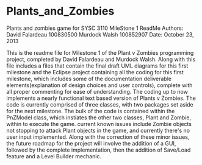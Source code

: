 Plants_and_Zombies
==================

Plants and zombies game for SYSC 3110
MileStone 1 ReadMe
Authors: David Falardeau 100830500
Murdock Walsh	 100852907
Date: October 23, 2013

This is the readme file for Milestone 1 of the Plant v Zombies programming project, completed by David Falardeau 
and Murdock Walsh. Along with this file includes a files that contain the final draft UML diagrams for this 
first milestone and the Eclipse project containing all the coding for this first milestone, which includes some of 
the documentation deliverable elements(explanation of design choices and user controls), complete with all proper 
commenting for ease of understanding. The coding up to now implements a nearly functional text based version of
Plants v Zombies. The code is currently comprised of three classes, with two packages set aside for the next
milestone. The bulk of the code is contained within the PnZModel class, which instiates the other two classes,
Plant and Zombie, within to execute the game. current known issues include Zombie objects not stopping to attack 
Plant objects in the game, and currently there's no user input implemented. Along with the correction of these
minor issues, the future roadmap for the project will involve the addition of a GUI, followed by the complete 
implementation, then the addition of Save/Load feature and a Level Builder mechanic.

